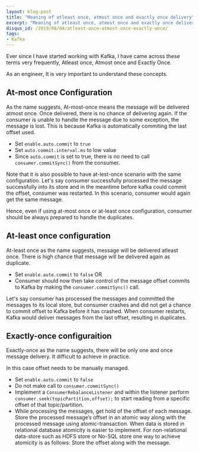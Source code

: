 ```yaml
---
layout: blog-post
title: "Meaning of atleast once, atmost once and exactly once delivery"
excerpt: "Meaning of atleast once, atmost once and exactly once delivery"
disqus_id: /2019/08/04/atleast-once-atmost-once-exactly-once/
tags:
- Kafka
---
```


Ever since I have started working with Kafka, I have came across these terms very frequently, Atleast once, Atmost once and Exactly Once. 

As an engineer, It is very important to understand these concepts.

## At-most once Configuration

As the name suggests, At-most-once means the message will be delivered atmost once. Once delivered, there is no chance of delivering again. If the consumer is unable to handle the message due to some exception, the message is lost. This is because Kafka is automatically commiting the last offset used.

* Set `enable.auto.commit` to `true`
* Set `auto.commit.interval.ms` to low value
* Since `auto.commit` is set to true, there is no need to call `consumer.commitSync()` from the consumer.

Note that it is also possible to have at-lest-once scenario with the same configuration. Let's say consumer successfully processed the message successfully into its store and in the meantime before kafka could commit the offset, consumer was restarted. In this scenario, consumer would again get the same message.

Hence, even if using at-most once or at-least once configuration, consumer should be always prepared to handle the duplicates.

## At-least once configuration

At-least once as the name suggests, message will be delivered atleast once. There is high chance that message will be delivered again as duplicate.

* Set `enable.auto.commit` to `false` OR
* Consumer should now then take control of the message offset commits to Kafka by making the `consumer.commitSync()` call.

Let's say consumer has processed the messages and committed the messages to its local store, but consumer crashes and did not get a chance to commit offset to Kafka before it has crashed. When consumer restarts, Kafka would deliver messages from the last offset, resulting in duplicates.

## Exactly-once configuraition

Exactly-once as the name suggests, there will be only one and once message delivery. It difficult to achieve in practice.

In this case offset needs to be manually managed.

* Set `enable.auto.commit` to `false`
* Do not make call to `consumer.commitSync()`
* Implement a `ConsumerRebalanceListener` and within the listener perform `consumer.seek(topicPartition,offset);` to start reading from a specific offset of that topic/partition.
* While processing the messages, get hold of the offset of each message.  Store the processed message’s offset in an atomic way along with the processed message using atomic-transaction. When data is stored in relational database atomicity is easier to implement. For non-relational data-store such as HDFS store or No-SQL store one way to achieve atomicity is as follows: Store the offset along with the message.

